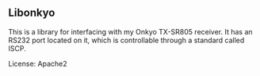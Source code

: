 Libonkyo
--------

This is a library for interfacing with my Onkyo TX-SR805 receiver. It has an RS232 port located on it, which is controllable through a standard called ISCP.

License: Apache2
